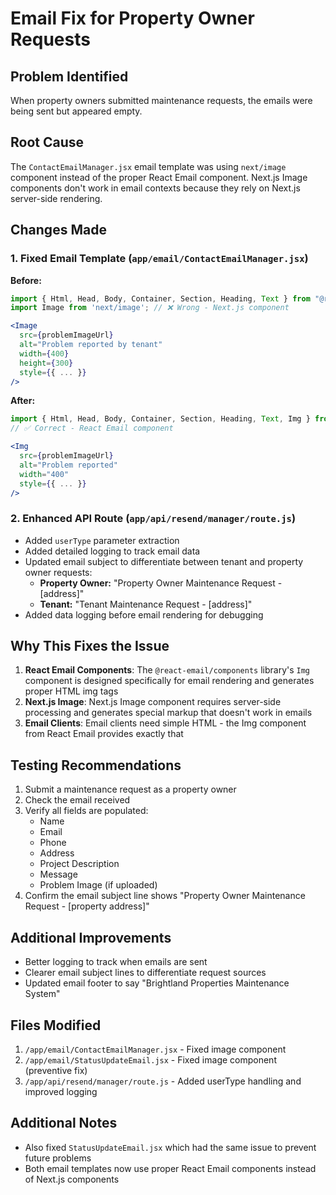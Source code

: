 # Email Fix for Property Owner Requests

## Problem Identified
When property owners submitted maintenance requests, the emails were being sent but appeared empty.

## Root Cause
The `ContactEmailManager.jsx` email template was using `next/image` component instead of the proper React Email component. Next.js Image components don't work in email contexts because they rely on Next.js server-side rendering.

## Changes Made

### 1. Fixed Email Template (`app/email/ContactEmailManager.jsx`)
**Before:**
```jsx
import { Html, Head, Body, Container, Section, Heading, Text } from "@react-email/components";
import Image from 'next/image'; // ❌ Wrong - Next.js component

<Image 
  src={problemImageUrl} 
  alt="Problem reported by tenant" 
  width={400}
  height={300}
  style={{ ... }}
/>
```

**After:**
```jsx
import { Html, Head, Body, Container, Section, Heading, Text, Img } from "@react-email/components";
// ✅ Correct - React Email component

<Img 
  src={problemImageUrl} 
  alt="Problem reported" 
  width="400"
  style={{ ... }}
/>
```

### 2. Enhanced API Route (`app/api/resend/manager/route.js`)
- Added `userType` parameter extraction
- Added detailed logging to track email data
- Updated email subject to differentiate between tenant and property owner requests:
  - **Property Owner:** "Property Owner Maintenance Request - [address]"
  - **Tenant:** "Tenant Maintenance Request - [address]"
- Added data logging before email rendering for debugging

## Why This Fixes the Issue

1. **React Email Components**: The `@react-email/components` library's `Img` component is designed specifically for email rendering and generates proper HTML img tags
2. **Next.js Image**: Next.js Image component requires server-side processing and generates special markup that doesn't work in emails
3. **Email Clients**: Email clients need simple HTML - the Img component from React Email provides exactly that

## Testing Recommendations

1. Submit a maintenance request as a property owner
2. Check the email received
3. Verify all fields are populated:
   - Name
   - Email
   - Phone
   - Address
   - Project Description
   - Message
   - Problem Image (if uploaded)
4. Confirm the email subject line shows "Property Owner Maintenance Request - [property address]"

## Additional Improvements

- Better logging to track when emails are sent
- Clearer email subject lines to differentiate request sources
- Updated email footer to say "Brightland Properties Maintenance System"

## Files Modified
1. `/app/email/ContactEmailManager.jsx` - Fixed image component
2. `/app/email/StatusUpdateEmail.jsx` - Fixed image component (preventive fix)
3. `/app/api/resend/manager/route.js` - Added userType handling and improved logging

## Additional Notes
- Also fixed `StatusUpdateEmail.jsx` which had the same issue to prevent future problems
- Both email templates now use proper React Email components instead of Next.js components
